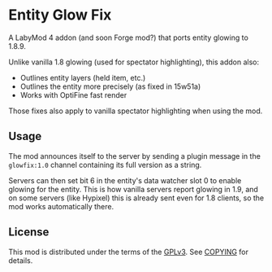 # Entity Glow Fix
A LabyMod 4 addon (and soon Forge mod?) that ports entity glowing to 1.8.9.

Unlike vanilla 1.8 glowing (used for spectator highlighting), this addon also:

* Outlines entity layers (held item, etc.)
* Outlines the entity more precisely (as fixed in 15w51a)
* Works with OptiFine fast render

Those fixes also apply to vanilla spectator highlighting when using the mod.

## Usage

The mod announces itself to the server by sending a plugin message in the `glowfix:1.0` channel
containing its full version as a string.

Servers can then set bit 6 in the entity's data watcher slot 0 to enable glowing for the entity.
This is how vanilla servers report glowing in 1.9, and on some servers (like Hypixel) this is already sent
even for 1.8 clients, so the mod works automatically there.

## License
This mod is distributed under the terms of the [GPLv3](https://www.gnu.org/licenses/gpl-3.0.html). See [COPYING](COPYING) for details.